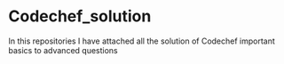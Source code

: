 # Codechef_solution
In this repositories I have attached all the solution of Codechef important basics to advanced questions
